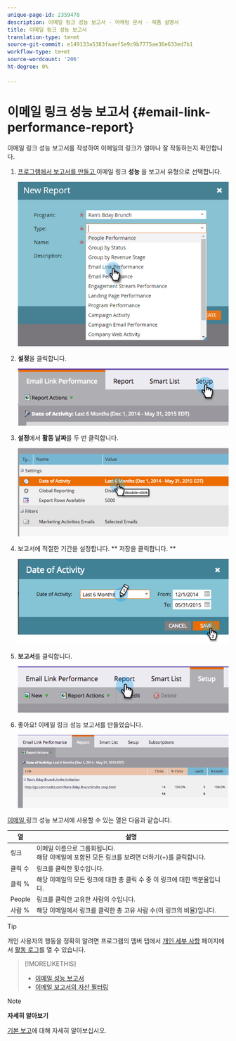 ```yaml
---
unique-page-id: 2359478
description: 이메일 링크 성능 보고서 - 마케팅 문서 - 제품 설명서
title: 이메일 링크 성능 보고서
translation-type: tm+mt
source-git-commit: e149133a5383faaef5e9c9b7775ae36e633ed7b1
workflow-type: tm+mt
source-wordcount: '206'
ht-degree: 0%

---
```



# 이메일 링크 성능 보고서 {#email-link-performance-report}

이메일 링크 성능 보고서를 작성하여 이메일의 링크가 얼마나 잘 작동하는지 확인합니다.

1. [프로그램에서 보고서를 만들고 ](../../../../product-docs/reporting/basic-reporting/creating-reports/create-a-report-in-a-program.md) 이메일 링크  **성능** 을 보고서 유형으로 선택합니다.

   ![](assets/image2017-3-29-9-3a10-3a41.png)

1. **설정**&#x200B;을 클릭합니다.

   ![](assets/image2015-5-20-11-3a18-3a0.png)

1. **설정**&#x200B;에서 **활동 날짜**&#x200B;를 두 번 클릭합니다.

   ![](assets/image2015-5-20-11-3a18-3a59.png)

1. 보고서에 적절한 기간을 설정합니다. ** 저장을 클릭합니다. **

   ![](assets/image2015-5-20-11-3a20-3a52.png)

1. **보고서**&#x200B;를 클릭합니다.

   ![](assets/image2015-5-20-11-3a22-3a24.png)

1. 좋아요! 이메일 링크 성능 보고서를 만들었습니다.

   ![](assets/image2015-5-20-11-3a23-3a33.png)

[이메일 ](../../../../product-docs/reporting/basic-reporting/editing-reports/select-report-columns.md) 링크 성능 보고서에 사용할 수 있는 열은 다음과 같습니다.

<table> 
 <thead> 
  <tr> 
   <th colspan="1" rowspan="1">열</th> 
   <th colspan="1" rowspan="1">설명</th> 
  </tr> 
 </thead> 
 <tbody> 
  <tr> 
   <td colspan="1" rowspan="1">링크</td> 
   <td colspan="1" rowspan="1">이메일 이름으로 그룹화됩니다.<br>해당 이메일에 포함된 모든 링크를 보려면 더하기(+)를 클릭합니다.</td> 
  </tr> 
  <tr> 
   <td colspan="1" rowspan="1">클릭 수</td> 
   <td colspan="1" rowspan="1">링크를 클릭한 횟수입니다.</td> 
  </tr> 
  <tr> 
   <td colspan="1" rowspan="1">클릭 %</td> 
   <td colspan="1" rowspan="1">해당 이메일의 모든 링크에 대한 총 클릭 수 중 이 링크에 대한 백분율입니다.</td> 
  </tr> 
  <tr> 
   <td colspan="1" rowspan="1">People</td> 
   <td colspan="1" rowspan="1">링크를 클릭한 고유한 사람의 수입니다.</td> 
  </tr> 
  <tr> 
   <td colspan="1" rowspan="1">사람 %</td> 
   <td colspan="1" rowspan="1">해당 이메일에서 링크를 클릭한 총 고유 사람 수(이 링크의 비율)입니다.</td> 
  </tr> 
 </tbody> 
</table>

>[!TIP]
>
>개인 사용자의 행동을 정확히 알려면 프로그램의 멤버 탭에서 [개인 세부 사항](../../../../product-docs/core-marketo-concepts/smart-lists-and-static-lists/managing-people-in-smart-lists/using-the-person-detail-page.md) 페이지에서 [활동 로그](../../../../product-docs/core-marketo-concepts/smart-lists-and-static-lists/managing-people-in-smart-lists/filter-activity-types-in-the-activity-log-of-a-person.md)를 열 수 있습니다.

>[!MORELIKETHIS]
>
>* [이메일 성능 보고서](email-performance-report.md)
>* [이메일 보고서의 자산 필터링](../../../../product-docs/reporting/basic-reporting/report-activity/filter-assets-in-an-email-report.md)

>



>[!NOTE]
>
>**자세히 알아보기**
>
>[기본 보고](http://docs.marketo.com/display/docs/basic+reporting)에 대해 자세히 알아보십시오.

